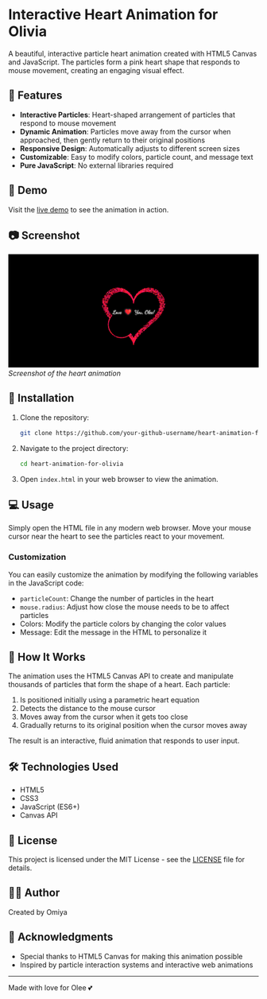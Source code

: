 # Interactive Heart Animation for Olivia


A beautiful, interactive particle heart animation created with HTML5 Canvas and JavaScript. The particles form a pink heart shape that responds to mouse movement, creating an engaging visual effect.

## 🌟 Features

- **Interactive Particles**: Heart-shaped arrangement of particles that respond to mouse movement
- **Dynamic Animation**: Particles move away from the cursor when approached, then gently return to their original positions
- **Responsive Design**: Automatically adjusts to different screen sizes
- **Customizable**: Easy to modify colors, particle count, and message text
- **Pure JavaScript**: No external libraries required

## 🚀 Demo

Visit the [live demo](https://SL-oomiBoy.github.io/heart-animation-for-olivia/) to see the animation in action.

## 📷 Screenshot

![Heart Animation Screenshot](screenshot.png)
*Screenshot of the heart animation*

## 🔧 Installation

1. Clone the repository:
   ```bash
   git clone https://github.com/your-github-username/heart-animation-for-olivia.git
   ```

2. Navigate to the project directory:
   ```bash
   cd heart-animation-for-olivia
   ```

3. Open `index.html` in your web browser to view the animation.

## 💻 Usage

Simply open the HTML file in any modern web browser. Move your mouse cursor near the heart to see the particles react to your movement.

### Customization

You can easily customize the animation by modifying the following variables in the JavaScript code:

- `particleCount`: Change the number of particles in the heart
- `mouse.radius`: Adjust how close the mouse needs to be to affect particles
- Colors: Modify the particle colors by changing the color values
- Message: Edit the message in the HTML to personalize it

## 🔄 How It Works

The animation uses the HTML5 Canvas API to create and manipulate thousands of particles that form the shape of a heart. Each particle:

1. Is positioned initially using a parametric heart equation
2. Detects the distance to the mouse cursor
3. Moves away from the cursor when it gets too close
4. Gradually returns to its original position when the cursor moves away

The result is an interactive, fluid animation that responds to user input.

## 🛠️ Technologies Used

- HTML5
- CSS3
- JavaScript (ES6+)
- Canvas API

## 📝 License

This project is licensed under the MIT License - see the [LICENSE](LICENSE) file for details.

## 👨‍💻 Author

Created by Omiya

## 🙏 Acknowledgments

- Special thanks to HTML5 Canvas for making this animation possible
- Inspired by particle interaction systems and interactive web animations

---

Made with love for Olee 💕
